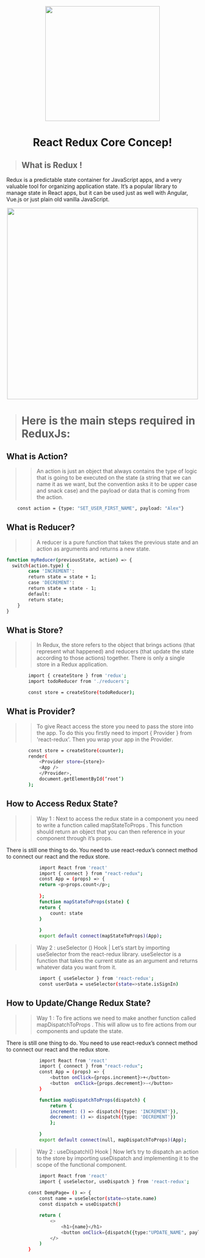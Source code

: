 <p align="center"><a href="#" ><img src="https://i.ibb.co/Y74tKds/lz1cf2chf.png" width="300"></a></p>  
 <h1 align="center">React Redux Core Concep!</h1> 

> ## What is Redux !
Redux is a predictable state container for JavaScript apps, and a very valuable tool for organizing application state. It’s a popular library to manage state in React apps, but it can be used just as well with Angular, Vue.js or just plain old vanilla JavaScript.
<p align="center"><a href="#" ><img src="https://i.ibb.co/wRM7hpt/Redux-Data-Flow-Diagram-49fa8c3968371d9ef6f2a1486bd40a26.gif" width="500"></a></p>



> # Here is the main steps required in ReduxJs:

<h2>What is Action?</h2>

>> An action is just an object that always contains the type of logic that is going to be executed on the state (a string that we can name it as we want, but the convention asks it to be upper case and snack case) and the payload or data that is coming from the action.

```sh
    const action = {type: "SET_USER_FIRST_NAME", payload: "Alex"}
```
<h2>What is Reducer?</h2>

>> A reducer is a pure function that takes the previous state and an action as arguments and returns a new state.

```sh
function myReducer(previousState, action) => {
  switch(action.type) {
        case 'INCREMENT':
        return state = state + 1;
        case 'DECREMENT':
        return state = state - 1;
        default:
        return state;
    }
}
```

<h2>What is Store?</h2>

>> In Redux, the store refers to the object that brings actions (that represent what happened) and reducers (that update the state according to those actions) together. There is only a single store in a Redux application.

```sh
        import { createStore } from 'redux';
        import todoReducer from './reducers';

        const store = createStore(todoReducer);
```

<h2>What is Provider?</h2>

>> To give React access the store you need to pass the store into the app. To do this you firstly need to import { Provider } from 'react-redux'. Then you wrap your app in the Provider.

```sh
        const store = createStore(counter);
        render(
            <Provider store={store}>
            <App />
            </Provider>,
            document.getElementById(‘root’)
        );
```


<h2>How to Access Redux State?</h2>

>> Way 1 : Next to access the redux state in a component you need to write a function called mapStateToProps . This function should return an object that you can then reference in your component through it’s props.

There is still one thing to do. You need to use react-redux’s connect method to connect our react and the redux store.

```sh
            import React from 'react'
            import { connect } from "react-redux";
            const App = (props) => {
            return <p>props.count</p>;
            
            };
            function mapStateToProps(state) {
            return {
                count: state
            }
            
            }
            export default connect(mapStateToProps)(App);
```

>> Way 2 : useSelector () Hook | Let’s start by importing useSelector from the react-redux library. useSelector is a function that takes the current state as an argument and returns whatever data you want from it.

```sh
            import { useSelector } from 'react-redux';
            const userData = useSelector(state=>state.isSignIn)
```

<h2>How to Update/Change Redux State?</h2>

>> Way 1 : To fire actions we need to make another function called mapDispatchToProps . This will allow us to fire actions from our components and update the state.

There is still one thing to do. You need to use react-redux’s connect method to connect our react and the redux store.

```sh
            import React from 'react'
            import { connect } from "react-redux";
            const App = (props) => {
                <button onClick={props.increment}>+</button>
                <button  onClick={props.decrement}>-</button>
            }

            function mapDispatchToProps(dispatch) {
                return {
                increment: () => dispatch({type: 'INCREMENT'}),
                decrement: () => dispatch({type: 'DECREMENT'})
                };
            
            }
            export default connect(null, mapDispatchToProps)(App);
```

>> Way 2 : useDispatchI() Hook | Now let’s try to dispatch an action to the store by importing useDispatch and implementing it to the scope of the functional component.

```sh
            import React from 'react'
            import { useSelector, useDispatch } from 'react-redux';
           
        const DempPage= () => {
            const name = useSelector(state=>state.name)
            const dispatch = useDispatch()

            return (
                <>
                    <h1>{name}</h1>
                    <button onClick={dispatch({type:"UPDATE_NAME", payload: "Nuhidul Islam"})}>
                </>
            )
        }
            



```
